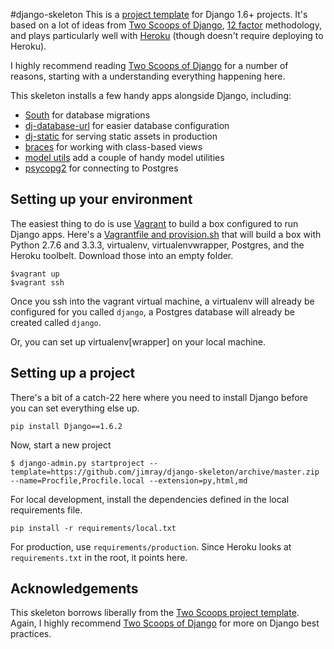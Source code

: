 #django-skeleton
This is a [project template]() for Django 1.6+ projects. It's based on a lot of ideas from [Two Scoops of Django](http://twoscoopspress.com/products/two-scoops-of-django-1-6/), [12 factor](http://12factor.net/) methodology, and plays particularly well with [Heroku](http://heroku.com/) (though doesn't require deploying to Heroku).

I highly recommend reading [Two Scoops of Django](http://twoscoopspress.com/products/two-scoops-of-django-1-6) for a number of reasons, starting with a understanding everything happening here.

This skeleton installs a few handy apps alongside Django, including:

* [South](http://south.aeracode.org) for database migrations
* [dj-database-url](https://github.com/kennethreitz/dj-database-url) for easier database configuration
* [dj-static](https://github.com/kennethreitz/dj-static) for serving static assets in production
* [braces](http://django-braces.readthedocs.org/en/latest/index.html) for working with class-based views
* [model utils](https://django-model-utils.readthedocs.org/en/latest/) add a couple of handy model utilities
* [psycopg2](http://initd.org/psycopg/) for connecting to Postgres

## Setting up your environment
The easiest thing to do is use [Vagrant](http://www.vagrantup.com) to build a box configured to run Django apps. Here's a [Vagrantfile and provision.sh](https://gist.github.com/jimray/8925795) that will build a box with Python 2.7.6 and 3.3.3, virtualenv, virtualenvwrapper, Postgres, and the Heroku toolbelt. Download those into an empty folder.

```
$vagrant up
$vagrant ssh
```

Once you ssh into the vagrant virtual machine, a virtualenv will already be configured for you called `django`, a Postgres database will already be created called `django`.

Or, you can set up virtualenv[wrapper] on your local machine.

## Setting up a project
There's a bit of a catch-22 here where you need to install Django before you can set everything else up.

```
pip install Django==1.6.2
```

Now, start a new project

```
$ django-admin.py startproject --template=https://github.com/jimray/django-skeleton/archive/master.zip --name=Procfile,Procfile.local --extension=py,html,md
```

For local development, install the dependencies defined in the local requirements file.

```
pip install -r requirements/local.txt
```

For production, use `requirements/production`. Since Heroku looks at `requirements.txt` in the root, it points here.

## Acknowledgements
This skeleton borrows liberally from the [Two Scoops project template](https://github.com/twoscoops/django-twoscoops-project). Again, I highly recommend [Two Scoops of Django](http://twoscoopspress.com/products/two-scoops-of-django-1-6) for more on Django best practices.